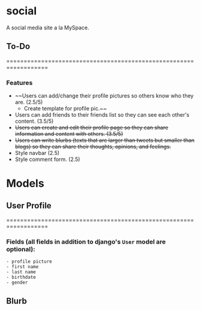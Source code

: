 # social
A social media site a la MySpace. 

## To-Do
==================================================================

### Features
- ~~Users can add/change their profile pictures so others know who they are. (2.5/5) 
	- Create template for profile pic.~~
- Users can add friends to their friends list so they can see each other's content. (3.5/5)
- ~~Users can create and edit their profile page so they can share information and content with others. (3.5/5)~~
- ~~Users can write blurbs (texts that are larger than tweets but smaller than blogs) so
	they can share their thoughts, opinions, and feelings.~~
- Style navbar (2.5)
- Style comment form. (2.5)


# Models
## User Profile
==================================================================
### Fields (all fields in addition to django's `User` model are optional):
	- profile picture
	- first name
	- last name
	- birthdate
	- gender

## Blurb
